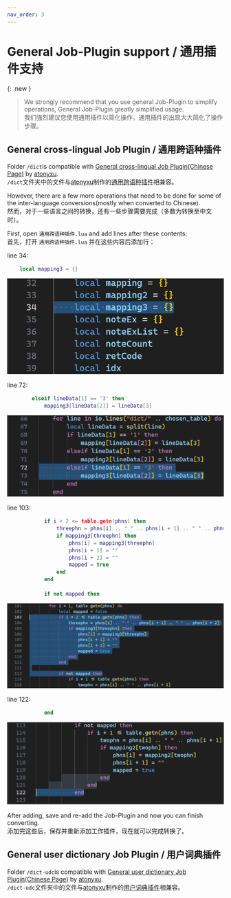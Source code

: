 ```yaml
---
nav_order: 3
---
```


# General Job-Plugin support / 通用插件支持

{: .new }
> We strongly recommend that you use general Job-Plugin to simplify operations, General Job-Plugin greatly simplified usage.  
> 我们强烈建议您使用通用插件以简化操作，通用插件的出现大大简化了操作步骤。  


## General cross-lingual Job Plugin / 通用跨语种插件

Folder `/dict`is compatible with [General cross-lingual Job Plugin(Chinese Page)](https://www.bilibili.com/read/cv7732403/) by [atonyxu](https://github.com/atonyxu).  
`/dict`文件夹中的文件与[atonyxu](https://github.com/atonyxu)制作的[通用跨语种插件](https://www.bilibili.com/read/cv7732403/)相兼容。  

However, there are a few more operations that need to be done for some of the inter-language conversions(mostly when converted to Chinese).  
然而，对于一些语言之间的转换，还有一些步骤需要完成（多数为转换至中文时）。

First, open `通用跨语种插件.lua` and add lines after these contents:  
首先，打开 `通用跨语种插件.lua` 并在这些内容后添加行：  

line 34:

```lua
    local mapping3 = {}
```

![line 34](/assets/line34.png)

line 72:

```lua
        elseif lineData[1] == '3' then
            mapping3[lineData[2]] = lineData[3]
```

![line 72](/assets/line72.png)

line 103:

```lua
            if i + 2 <= table.getn(phns) then
                threephn = phns[i] .. " " .. phns[i + 1] .. " " .. phns[i + 2]
                if mapping3[threephn] then
                    phns[i] = mapping3[threephn]
                    phns[i + 1] = ""
                    phns[i + 2] = ""
                    mapped = true
                end
            end

            if not mapped then
```

![line 103](/assets/line103.png)

line 122:

```lua
            end
```

![line 122](/assets/line122.png)

After adding, save and re-add the Job-Plugin and now you can finish converting.  
添加完这些后，保存并重新添加工作插件，现在就可以完成转换了。

## General user dictionary Job Plugin / 用户词典插件

Folder `/dict-udc`is compatible with [General user dictionary Job Plugin(Chinese Page)](https://www.bilibili.com/read/cv7736635/) by [atonyxu](https://github.com/atonyxu).  
`/dict-udc`文件夹中的文件与[atonyxu](https://github.com/atonyxu)制作的[用户词典插件](https://www.bilibili.com/read/cv7732403/)相兼容。
